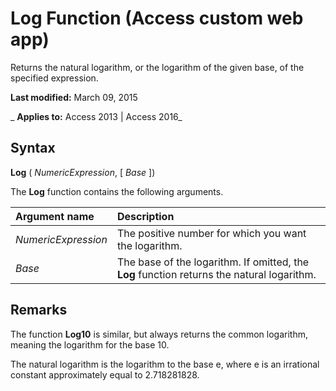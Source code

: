 
# Log Function (Access custom web app)
Returns the natural logarithm, or the logarithm of the given base, of the specified expression.

 **Last modified:** March 09, 2015

 _ **Applies to:** Access 2013 | Access 2016_

## Syntax

 **Log** ( _NumericExpression_, [ _Base_ ])

The  **Log** function contains the following arguments.



|**Argument name**|**Description**|
|:-----|:-----|
| _NumericExpression_|The positive number for which you want the logarithm.|
| _Base_|The base of the logarithm. If omitted, the  **Log** function returns the natural logarithm.|

## Remarks

The function  **Log10** is similar, but always returns the common logarithm, meaning the logarithm for the base 10.

The natural logarithm is the logarithm to the base e, where e is an irrational constant approximately equal to 2.718281828.

